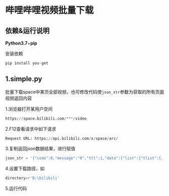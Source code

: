 #  哔哩哔哩视频批量下载

## 依赖&运行说明
**Python3.7**+**pip**

安装依赖
```python
pip install you-get
```


## 1.simple.py
批量下载space中某页全部视频，也可修改代码使`json_str`参数为获取的所有页面视频返回内容

1.浏览器打开某用户空间
```python
https://space.bilibili.com/***/video
```
2.F12查看请求中如下请求
```python
Request URL: https://api.bilibili.com/x/space/arc/
```
3.复制返回json数据结果，进行赋值
```python
json_str = '{"code":0,"message":"0","ttl":1,"data":{"list":{"tlist":{......}}'
```
4.设置下载路径，如
```python
directory=r'D:\bilibili'
```
5.运行代码